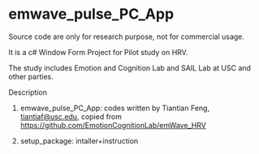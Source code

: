# emwave_pulse_PC_App

Source code are only for research purpose, not for commercial usage.

It is a c# Window Form Project for Pilot study on HRV. 

The study includes Emotion and Cognition Lab and SAIL Lab at USC and other parties.



Description

1. emwave_pulse_PC_App: codes written by Tiantian Feng, tiantiaf@usc.edu, copied from https://github.com/EmotionCognitionLab/emWave_HRV

2. setup_package: intaller+instruction
